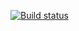 [![Build status](https://ci.appveyor.com/api/projects/status/twr4vv53w18xbsuq?svg=true)](https://ci.appveyor.com/project/Zhenya303/selenium-selenide-test)
